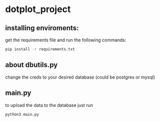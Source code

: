 # dotplot_project

## installing enviroments:

get the requirements file and run the following commands:

```bash
pip install -r requirements.txt

```

## about dbutils.py

change the creds to your desired database (could be postgres or mysql)


## main.py
to upload the data to the database just run 

```bash
python3 main.py
```

